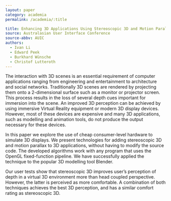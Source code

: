 ```yaml
---
layout: paper
category: academia
permalink: /academia/:title

title: Enhancing 3D Applications Using Stereoscopic 3D and Motion Parallax
source: Australasian User Interface Conference
source-abbv: AUIC
authors:
  - Ivan Li
  - Edward Peek
  - Burkhard Wünsche
  - Christof Lutteroth
---
```

The interaction with 3D scenes is an essential requirement of computer applications ranging from engineering and entertainment to architecture and social networks.
Traditionally 3D scenes are rendered by projecting them onto a 2-dimensional surface such as a monitor or projector screen.
This process results in the loss of several depth cues important for immersion into the scene.
An improved 3D perception can be achieved by using immersive Virtual Reality equipment or modern 3D display devices.
However, most of these devices are expensive and many 3D applications, such as modelling and animation tools, do not produce the output necessary for these devices.

In this paper we explore the use of cheap consumer-level hardware to simulate 3D displays.
We present technologies for adding stereoscopic 3D and motion parallax to 3D applications, without having to modify the source code.
The developed algorithms work with any program that uses the OpenGL fixed-function pipeline.
We have successfully applied the technique to the popular 3D modelling tool Blender.

Our user tests show that stereoscopic 3D improves user’s perception of depth in a virtual 3D environment more than head coupled perspective.
However, the latter is perceived as more comfortable.
A combination of both techniques achieves the best 3D perception, and has a similar comfort rating as stereoscopic 3D.
